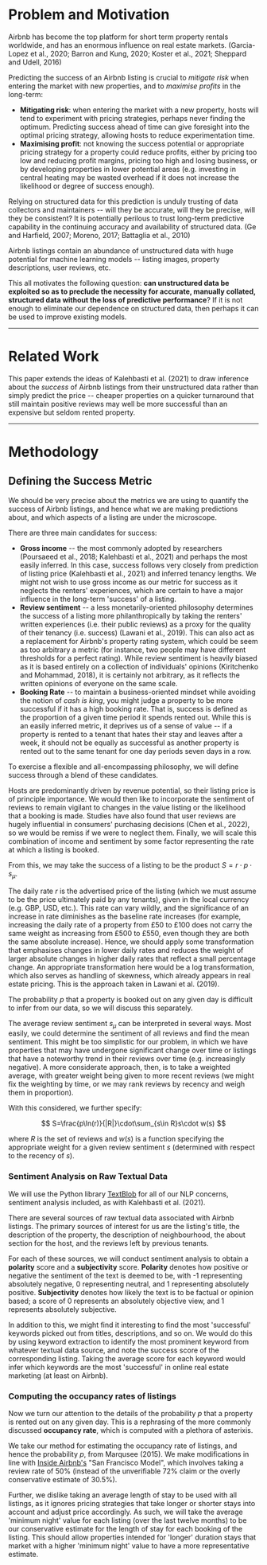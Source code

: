# Problem and Motivation
Airbnb has become the top platform for short term property rentals worldwide, and has an enormous influence on real estate markets. (Garcia-Lopez et al., 2020; Barron and Kung, 2020; Koster et al., 2021; Sheppard and Udell, 2016)

Predicting the success of an Airbnb listing is crucial to *mitigate risk* when entering the market with new properties, and to *maximise profits* in the long-term:
- **Mitigating risk**: when entering the market with a new property, hosts will tend to experiment with pricing strategies, perhaps never finding the optimum. Predicting success ahead of time can give foresight into the optimal pricing strategy, allowing hosts to reduce experimentation time.
- **Maximising profit**: not knowing the success potential or appropriate pricing strategy for a property could reduce profits, either by pricing too low and reducing profit margins, pricing too high and losing business, or by developing properties in lower potential areas (e.g. investing in central heating may be wasted overhead if it does not increase the likelihood or degree of success enough).

Relying on structured data for this prediction is unduly trusting of data collectors and maintainers -- will they be accurate, will they be precise, will they be consistent? It is potentially perilous to trust long-term predictive capability in the continuing accuracy and availability of structured data. (Ge and Harfield, 2007; Moreno, 2017; Battaglia et al., 2010)

Airbnb listings contain an abundance of unstructured data with huge potential for machine learning models -- listing images, property descriptions, user reviews, etc.

This all motivates the following question: **can unstructured data be exploited so as to preclude the necessity for accurate, manually collated, structured data without the loss of predictive performance**? If it is not enough to eliminate our dependence on structured data, then perhaps it can be used to improve existing models.

---

# Related Work
This paper extends the ideas of Kalehbasti et al. (2021) to draw inference about the *success* of Airbnb listings from their unstructured data rather than simply predict the price -- cheaper properties on a quicker turnaround that still maintain positive reviews may well be more successful than an expensive but seldom rented property.

---

# Methodology

## Defining the Success Metric
We should be very precise about the metrics we are using to quantify the success of Airbnb listings, and hence what we are making predictions about, and which aspects of a listing are under the microscope.

There are three main candidates for success:
- **Gross income** -- the most commonly adopted by researchers (Poursaeed et al., 2018; Kalehbasti et al., 2021) and perhaps the most easily inferred. In this case, success follows very closely from prediction of listing price (Kalehbasti et al., 2021) and inferred tenancy lengths. We might not wish to use gross income as our metric for success as it neglects the renters' experiences, which are certain to have a major influence in the long-term 'success' of a listing.
- **Review sentiment** -- a less monetarily-oriented philosophy determines the success of a listing more philanthropically by taking the renters' written experiences (i.e. their public reviews) as a proxy for the quality of their tenancy (i.e. success) (Lawani et al., 2019). This can also act as a replacement for Airbnb's property rating system, which could be seem as too arbitrary a metric (for instance, two people may have different thresholds for a perfect rating). While review sentiment is heavily biased as it is based entirely on a collection of individuals' opinions (Kiritchenko and Mohammad, 2018), it is certainly not arbitrary, as it reflects the written opinions of everyone on the same scale.
- **Booking Rate** -- to maintain a business-oriented mindset while avoiding the notion of *cash is king*, you might judge a property to be more successful if it has a high booking rate. That is, success is defined as the proportion of a given time period it spends rented out. While this is an easily inferred metric, it deprives us of a sense of value -- if a property is rented to a tenant that hates their stay and leaves after a week, it should not be equally as successful as another property is rented out to the same tenant for one day periods seven days in a row.

To exercise a flexible and all-encompassing philosophy, we will define success through a blend of these candidates.

Hosts are predominantly driven by revenue potential, so their listing price is of principle importance. We would then like to incorporate the sentiment of reviews to remain vigilant to changes in the value listing or the likelihood that a booking is made. Studies have also found that user reviews are hugely influential in consumers' purchasing decisions (Chen et al., 2022), so we would be remiss if we were to neglect them. Finally, we will scale this combination of income and sentiment by some factor representing the rate at which a listing is booked.

From this, we may take the success of a listing to be the product $S=r\cdot p\cdot s_\mu$. 

The daily rate $r$ is the advertised price of the listing (which we must assume to be the price ultimately paid by any tenants), given in the local currency (e.g. GBP, USD, etc.). This rate can vary wildly, and the significance of an increase in rate diminishes as the baseline rate increases (for example, increasing the daily rate of a property from £50 to £100 does not carry the same weight as increasing from £500 to £550, even though they are both the same absolute increase). Hence, we should apply some transformation that emphasises changes in lower daily rates and reduces the weight of larger absolute changes in higher daily rates that reflect a small percentage change. An appropriate transformation here would be a log transformation, which also serves as handling of skewness, which already appears in real estate pricing. This is the approach taken in Lawani et al. (2019).

The probability $p$ that a property is booked out on any given day is difficult to infer from our data, so we will discuss this separately. 

The average review sentiment $s_\mu$ can be interpreted in several ways. Most easily, we could determine the sentiment of all reviews and find the mean sentiment. This might be too simplistic for our problem, in which we have properties that may have undergone significant change over time or listings that have a noteworthy trend in their reviews over time (e.g. increasingly negative). A more considerate approach, then, is to take a weighted average, with greater weight being given to more recent reviews (we might fix the weighting by time, or we may rank reviews by recency and weigh them in proportion). 

With this considered, we further specify:

$$
S=\frac{p\ln(r)}{|R|}\cdot\sum_{s\in R}s\cdot w(s)
$$

where $R$ is the set of reviews and $w(s)$ is a function specifying the appropriate weight for a given review sentiment $s$ (determined with respect to the recency of $s$).

### Sentiment Analysis on Raw Textual Data
We will use the Python library [TextBlob](https://textblob.readthedocs.io/en/dev/) for all of our NLP concerns, sentiment analysis included, as with Kalehbasti et al. (2021).

There are several sources of raw textual data associated with Airbnb listings. The primary sources of interest for us are the listing's title, the description of the property, the description of neighbourhood, the about section for the host, and the reviews left by previous tenants.

For each of these sources, we will conduct sentiment analysis to obtain a **polarity** score and a **subjectivity** score.
	**Polarity** denotes how positive or negative the sentiment of the text is deemed to be, with -1 representing absolutely negative, 0 representing neutral, and 1 representing absolutely positive.
	**Subjectivity** denotes how likely the text is to be factual or opinion based; a score of 0 represents an absolutely objective view, and 1 represents absolutely subjective.

In addition to this, we might find it interesting to find the most 'successful' keywords picked out from titles, descriptions, and so on. We would do this by using keyword extraction to identify the most prominent keyword from whatever textual data source, and note the success score of the corresponding listing. Taking the average score for each keyword would infer which keywords are the most 'successful' in online real estate marketing (at least on Airbnb).

### Computing the occupancy rates of listings
Now we turn our attention to the details of the probability $p$ that a property is rented out on any given day. This is a rephrasing of the more commonly discussed **occupancy rate**, which is computed with a plethora of asterixis.

We take our method for estimating the occupancy rate of listings, and hence the probability $p$, from Marqusee (2015). We make modifications in line with [Inside Airbnb's](http://insideairbnb.com/data-assumptions/) "San Francisco Model", which involves taking a review rate of 50% (instead of the unverifiable 72% claim or the overly conservative estimate of 30.5%).

Further, we dislike taking an average length of stay to be used with all listings, as it ignores pricing strategies that take longer or shorter stays into account and adjust price accordingly. As such, we will take the average 'minimum night' value for each listing (over the last twelve months) to be our conservative estimate for the length of stay for each booking of the listing.
	This should allow properties intended for 'longer' duration stays that market with a higher 'minimum night' value to have a more representative estimate.
